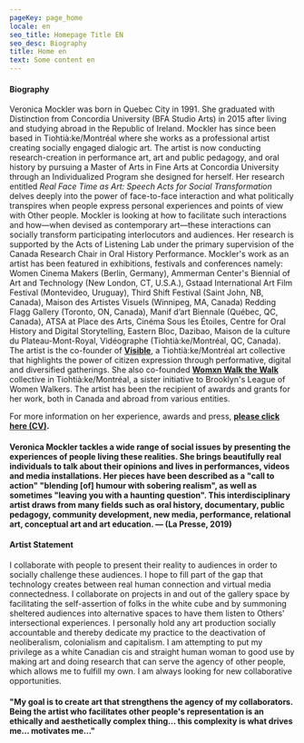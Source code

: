 ```yaml
---
pageKey: page_home
locale: en
seo_title: Homepage Title EN
seo_desc: Biography
title: Home en
text: Some content en
---
```

#### **Biography**

Veronica Mockler was born in Quebec City in 1991. She graduated with Distinction from Concordia University (BFA Studio Arts) in 2015 after living and studying abroad in the Republic of Ireland. Mockler has since been based in Tiohtià:ke/Montréal where she works as a professional artist creating socially engaged dialogic art. The artist is now conducting research-creation in performance art, art and public pedagogy, and oral history by pursuing a Master of Arts in Fine Arts at Concordia University through an Individualized Program she designed for herself. Her research entitled *Real Face Time as Art: Speech Acts for Social Transformation* delves deeply into the power of face-to-face interaction and what politically transpires when people express personal experiences and points of view with Other people. Mockler is looking at how to facilitate such interactions and how—when devised as contemporary art—these interactions can socially transform participating interlocutors and audiences. Her research is supported by the Acts of Listening Lab under the primary supervision of the Canada Research Chair in Oral History Performance. Mockler's work as an artist has been featured in exhibitions, festivals and conferences namely: Women Cinema Makers (Berlin, Germany), Ammerman Center's Biennial of Art and Technology (New London, CT, U.S.A.), Gstaad International Art Film Festival (Montevideo, Uruguay), Third Shift Festival (Saint John, NB, Canada), Maison des Artistes Visuels (Winnipeg, MA, Canada) Redding Flagg Gallery (Toronto, ON, Canada), Manif d’art Biennale (Québec, QC, Canada), ATSA at Place des Arts, Cinéma Sous les Étoiles, Centre for Oral History and Digital Storytelling, Eastern Bloc, Dazibao, Maison de la culture du Plateau-Mont-Royal, Vidéographe (Tiohtià:ke/Montréal, QC, Canada). The artist is the co-founder of **[Visible](https://www.cbc.ca/news/canada/montreal/cdn-housing-experience-performance-1.5148645)**, a Tiohtià:ke/Montréal art collective that highlights the power of citizen expression through performative, digital and diversified gatherings. She also co-founded **[Womxn Walk the Walk](https://womenwalkmontreal.tumblr.com/)** collective in Tiohtià:ke/Montréal, a sister initiative to Brooklyn's League of Women Walkers. The artist has been the recipient of awards and grants for her work, both in Canada and abroad from various entities. 

For more information on her experience, awards and press, **[please click here (CV)](https://drive.google.com/file/d/1pcSGlaB7TiRl9mhwTmfmHmoX5Pqc_XN3/view).**

#### Veronica Mockler tackles a wide range of social issues by presenting the experiences of people living these realities. She brings beautifully real individuals to talk about their opinions and lives in performances, videos and media installations. Her pieces have been described as a "call to action" "blending \[of] humour with sobering realism", as well as sometimes "leaving you with a haunting question". This interdisciplinary artist draws from many fields such as oral history, documentary, public pedagogy, community development, new media, performance, relational art, conceptual art and art education. — (La Presse, 2019)

#### **Artist Statement**

I collaborate with people to present their reality to audiences in order to socially challenge these audiences. I hope to fill part of the gap that technology creates between real human connection and virtual media connectedness. I collaborate on projects in and out of the gallery space by facilitating the self-assertion of folks in the white cube and by summoning sheltered audiences into alternative spaces to have them listen to Others' intersectional experiences. I personally hold any art production socially accountable and thereby dedicate my practice to the deactivation of neoliberalism, colonialism and capitalism. I am attempting to put my privilege as a white Canadian cis and straight human woman to good use by making art and doing research that can serve the agency of other people, which allows me to fulfill my own. I am always looking for new collaborative opportunities.

#### **"My goal is to create art that strengthens the agency of my collaborators. Being the artist who facilitates other people's representation is an ethically and aesthetically complex thing... this complexity is what drives me... motivates me..."**

